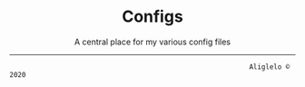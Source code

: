 <h1 align="center"> Configs </h1>
  <p align="center"> A central place for my various config files<br>
</p>

--------------------------



                                                               Aliglelo © 2020

